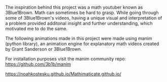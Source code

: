 The inspiration behind this project was a math youtuber known as 3Blue1Brown. Math can sometimes be hard to grasp. While going through some of 3Blue1Brown's videos, having a unique visual and interpretation of a problem provided additonal insight and further understanding, which motivated me to do the same. 

The following animations made in this project were made using manim (python library), an animation engine for explanatory math videos created by Grant Sanderson or 3Blue1Brown.

For installation purposes visit the manim community repo:
https://github.com/3b1b/manim

https://noahkostesku.github.io/Mathimaticate.github.io/


